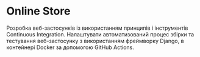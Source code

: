 # Online Store 
Розробка веб-застосунків із використанням принципів і інструментів Continuous Integration. Налаштувати автоматизований процес збірки та тестування веб-застосунку з використанням фреймворку Django, в контейнері Docker за допомогою GitHub Actions.
